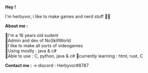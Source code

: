 **Hey !**

I'm herbyvor, i like to make games and nerd stuff 👨‍💻

**About me :**

🌟I'm a 18 years old sudent <br>
🌟Admin and dev of NoSkillWorld <br>
🌟I like to make all sorts of videogames <br>
🌟Using mostly : java & c# <br>
🌟Able to use : C, python, java & c#
🌟currently learning : html, rust, C

**Contact me :** -> discord : Herbyvor#8787
